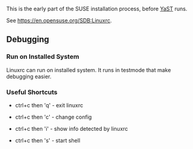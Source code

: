 This is the early part of the SUSE installation process, before
[YaST](https://en.opensuse.org/Portal:YaST) runs.

See <https://en.opensuse.org/SDB:Linuxrc>.

## Debugging

### Run on Installed System
Linuxrc can run on installed system. It runs in testmode that make debugging easier.

### Useful Shortcuts

* ctrl+c then 'q' - exit linuxrc

* ctrl+c then 'c' - change config

* ctrl+c then 'i' - show info detected by linuxrc

* ctrl+c then 's' - start shell



